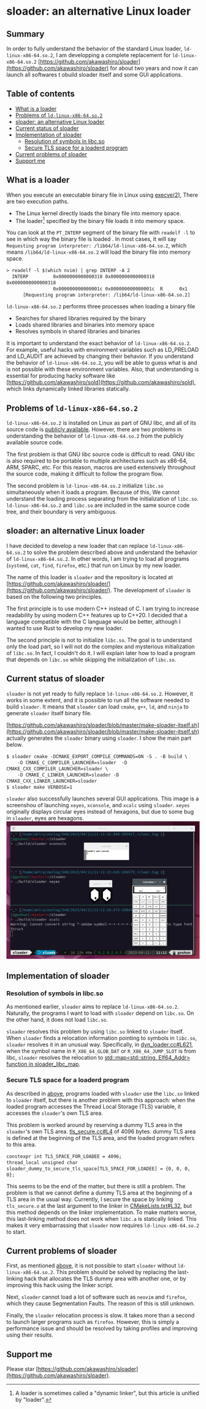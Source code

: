# sloader: an alternative Linux loader <!-- omit in toc -->
## Summary <!-- omit in toc -->
In order to fully understand the behavior of the standard Linux loader, `ld-linux-x86-64.so.2`, I am developping a complete replacement for `ld-linux-x86-64.so.2` [https://github.com/akawashiro/sloader](https://github.com/akawashiro/sloader) for about two years and now it can launch all softwares t obuild sloader itself and some GUI applications.

## Table of contents <!-- omit in toc -->
- [What is a loader](#what-is-a-loader)
- [Problems of `ld-linux-x86-64.so.2`](#problems-of-ld-linux-x86-64so2)
- [sloader: an alternative Linux loader](#sloader-an-alternative-linux-loader)
- [Current status of sloader](#current-status-of-sloader)
- [Implementation of sloader](#implementation-of-sloader)
  - [Resolution of symbols in libc.so](#resolution-of-symbols-in-libcso)
  - [Secure TLS space for a loaderd program](#secure-tls-space-for-a-loaderd-program)
- [Current problems of sloader](#current-problems-of-sloader)
- [Support me](#support-me)

## What is a loader
When you execute an executable binary file in Linux using [execve(2)](https://man7.org/linux/man-pages/man2/execve.2.html), There are two execution paths.
- The Linux kernel directly loads the binary file into memory space.
- The loader[^1] specified by the binary file loads it into memory space.

You can look at the `PT_INTERP` segment of the binary file with `readelf -l` to see in which way the binary file is loaded . In most cases, it will say `Requesting program interpreter: /lib64/ld-linux-x86-64.so.2`, which means `/lib64/ld-linux-x86-64.so.2` will load the binary file into memory space.

```
> readelf -l $(which nvim) | grep INTERP -A 2
  INTERP         0x0000000000000318 0x0000000000000318 0x0000000000000318
                 0x000000000000001c 0x000000000000001c  R      0x1
      [Requesting program interpreter: /lib64/ld-linux-x86-64.so.2]
```

`ld-linux-x86-64.so.2` performs three processes when loading a binary file
- Searches for shared libraries required by the binary
- Loads shared libraries and binaries into memory space
- Resolves symbols in shared libraries and binaries

It is important to understand the exact behavior of `ld-linux-x86-64.so.2`. For example, useful hacks with environment variables such as LD_PRELOAD and LD_AUDIT are achieved by changing their behavior. If you understand the behavior of `ld-linux-x86-64.so.2`, you will be able to guess what is and is not possible with these environment variables. Also, that understanding is essential for producing hacky software like [https://github.com/akawashiro/sold](https://github.com/akawashiro/sold), which links dynamically linked libraries statically.

## Problems of `ld-linux-x86-64.so.2`
`ld-linux-x86-64.so.2` is installed on Linux as part of GNU libc, and all of its source code is [publicly available](https://www.gnu.org/software/libc/sources.html). However, there are two problems in understanding the behavior of `ld-linux-x86-64.so.2` from the publicly available source code.

The first problem is that GNU libc source code is difficult to read. GNU libc is also required to be portable to multiple architectures such as x86-64, ARM, SPARC, etc. For this reason, macros are used extensively throughout the source code, making it difficult to follow the program flow.

The second problem is `ld-linux-x86-64.so.2` initialize `libc.so` simultaneously when it loads a program. Because of this, We cannot understand the loading process separating from the initialization of `libc.so`. `ld-linux-x86-64.so.2` and `libc.so` are included in the same source code tree, and their boundary is very ambiguous.

## sloader: an alternative Linux loader
I have decided to develop a new loader that can replace `ld-linux-x86-64.so.2` to solve the problem described above and understand the behavior of `ld-linux-x86-64.so.2`. In other words, I am trying to load all programs (`systemd`, `cat`, `find`, `firefox`, etc.) that run on Linux by my new loader.

The name of this loader is `sloader` and the repository is located at [https://github.com/akawashiro/sloader/](https://github.com/akawashiro/sloader/). The development of `sloader` is based on the following two principles.

The first principle is to use modern C++ instead of C. I am trying to increase readability by using modern C++ features up to C++20. I decided that a language compatible with the C language would be better, although I wanted to use Rust to develop my new loader.

The second principle is not to initialize `libc.so`. The goal is to understand only the load part, so I will not do the complex and mysterious initialization of `libc.so`. In fact, I couldn't do it. I will explain later how to load a program that depends on `libc.so` while skipping the initialization of `libc.so`.

## Current status of sloader
`sloader` is not yet ready to fully replace `ld-linux-x86-64.so.2`. However, it works in some extent, and it is possible to run all the software needed to build `sloader`. It means that `sloader` can load `cmake`, `g++`, `ld`, and `ninja` to generate `sloader` itself binary file.

[https://github.com/akawashiro/sloader/blob/master/make-sloader-itself.sh](https://github.com/akawashiro/sloader/blob/master/make-sloader-itself.sh) actually generates the `sloader` binary using `sloader`. I show the main part  below.
```
$ sloader cmake -DCMAKE_EXPORT_COMPILE_COMMANDS=ON -S . -B build \
    -D CMAKE_C_COMPILER_LAUNCHER=sloader  -D CMAKE_CXX_COMPILER_LAUNCHER=sloader \
    -D CMAKE_C_LINKER_LAUNCHER=sloader -D CMAKE_CXX_LINKER_LAUNCHER=sloader
$ sloader make VERBOSE=1
```

`sloader` also successfully launches several GUI applications. This image is a screenshou of launching `xeyes`, `xconsole`, and `xcalc` using `sloader`. `xeyes` originally displays circular eyes instead of hexagons, but due to some bug in `sloader`, eyes are hexagons.
![launch GUI application using `sloader`](./xapps-launched-by-sloader.png)

## Implementation of sloader
### Resolution of symbols in libc.so
As mentioned earlier, `sloader` aims to replace `ld-linux-x86-64.so.2`. Naturally, the programs I want to load with `sloader` depend on `libc.so`. On the other hand, it does not load `libc.so`.

`sloader` resolves this problem by using `libc.so` linked to `sloader` itself. When `sloader` finds a relocation information pointing to symbols in `libc.so`, `sloader` resolves it in an unusual way. Specifically, in [dyn_loader.cc#L621](https://github.com/akawashiro/sloader/blob/502bae54b403423f79e04caa4901c4a76cb6aaca/dyn_loader.cc#L621), when the symbol name in `R_X86_64_GLOB_DAT` or `R_X86_64_JUMP_SLOT` is from libc, `sloader` resolves the relocation to [std::map<std::string, Elf64_Addr> function in sloader_libc_map](https://github.com/akawashiro/sloader/blob/502bae54b403423f79e04caa4901c4a76cb6aaca/libc_mapping.cc#L248).

### Secure TLS space for a loaderd program
As described in [above](#resolution-of-symbols-in-libcso), programs loaded with `sloader` use the `libc.so` linked to `sloader` itself, but there is another problem with this approach: when the loaded program accesses the Thread Local Storage (TLS) variable, it accesses the `sloader`'s own TLS area.

This problem is worked around by reserving a dummy TLS area in the `sloader`'s own TLS area. [tls_secure.cc#L4](https://github.com/akawashiro/sloader/blob/502bae54b403423f79e04caa4901c4a76cb6aaca/tls_secure.cc#L4) of 4096 bytes. dummy TLS area is defined at the beginning of the TLS area, and the loaded program refers to this area.
```
constexpr int TLS_SPACE_FOR_LOADEE = 4096;
thread_local unsigned char sloader_dummy_to_secure_tls_space[TLS_SPACE_FOR_LOADEE] = {0, 0, 0, 0};
```

This seems to be the end of the matter, but there is still a problem. The problem is that we cannot define a dummy TLS area at the beginning of a TLS area in the usual way. Currently, I secure the space by linking `tls_secure.o` at the last argument to the linker in [CMakeLists.txt#L32](https://github.com/akawashiro/sloader/blob/502bae54b403423f79e04caa4901c4a76cb6aaca/CMakeLists.txt#L32), but this method depends on the linker implementation. To make matters worse, this last-linking method does not work when `libc.a` is statically linked. This makes it very embarrassing that `sloader` now requires `ld-linux-x86-64.so.2` to start.

## Current problems of sloader
First, as mentioned [above](#secure-tls-space-for-a-loaderd-program), it is not possible to start `sloader` without `ld-linux-x86-64.so.2`. This problem should be solved by replacing the last-linking hack that allocates the TLS dummy area with another one, or by improving this hack using the linker script.

Next, `sloader` cannot load a lot of software such as `neovim` and `firefox`, which they cause Segmentation Faults. The reason of this is still unknown.

Finally, the `sloader` relocation process is slow. It takes more than a second to launch larger programs such as `firefox`. However, this is simply a performance issue and should be resolved by taking profiles and improving using their results.

## Support me
Please star [https://github.com/akawashiro/sloader](https://github.com/akawashiro/sloader).

[^1]: A loader is sometimes called a "dynamic linker", but this article is unified by "loader".